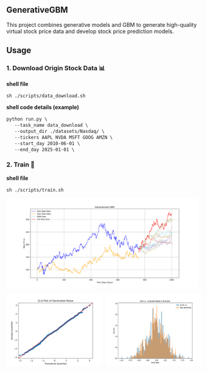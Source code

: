 ## GenerativeGBM
This project combines generative models and GBM to generate high-quality virtual stock price data and develop stock price prediction models.

## Usage
### 1. Download Origin Stock Data 📊 
**shell file**
```
sh ./scripts/data_download.sh
```
**shell code details (example)**
```
python run.py \
   --task_name data_download \
   --output_dir ./datasets/Nasdaq/ \
   --tickers AAPL NVDA MSFT GOOG AMZN \
   --start_day 2010-06-01 \
   --end_day 2025-01-01 \
```

### 2. Train 📑
**shell file**
```
sh ./scripts/train.sh
```
![Framework](./assets/result_sample(MSFT).png)

<div style="display: flex; gap: 10px;">
  <img src="./assets/result_sample(MSFT)_qq_plot.png" style="width: 50%;">
  <img src="./assets/result_sample_noise_distribution(MSFT).png" style="width: 50%;">
</div>
